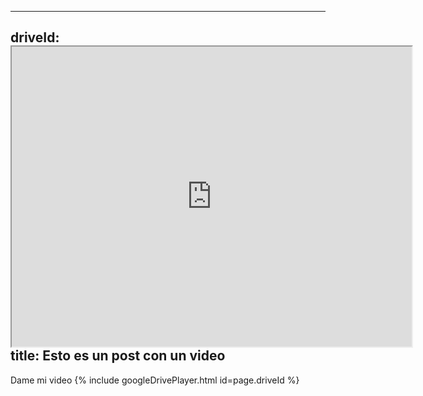 -----
driveId: <iframe src="https://drive.google.com/file/d/1YIE3BeVbGCMjGtUIpuINplDcUsZQlugA/preview" width="640" height="480"></iframe>
title: Esto es un post con un video
-------
Dame mi video
{% include googleDrivePlayer.html id=page.driveId %}
